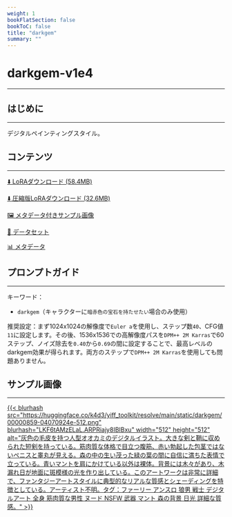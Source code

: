 ```yaml
---
weight: 1
bookFlatSection: false
bookToC: false
title: "darkgem"
summary: ""
---
```


<!--markdownlint-disable MD025 MD033 -->

# darkgem-v1e4

---

## はじめに

---

デジタルペインティングスタイル。

## コンテンツ

---

[⬇️ LoRAダウンロード (58.4MB)](https://huggingface.co/k4d3/yiff_toolkit/resolve/main/ponyxl_loras/darkgem-v1e4.safetensors?download=true)

[⬇️ 圧縮版LoRAダウンロード (32.6MB)](https://huggingface.co/k4d3/yiff_toolkit/resolve/main/ponyxl_loras_shrunk_2/darkgem-v1e4_frockpt1_th-3.55.safetensors?download=true)

[🖼️ メタデータ付きサンプル画像](https://huggingface.co/k4d3/yiff_toolkit/tree/main/static/{})

[📐 データセット](https://huggingface.co/datasets/k4d3/furry/tree/main/by_darkgem)

[📊 メタデータ](https://huggingface.co/k4d3/yiff_toolkit/raw/main/ponyxl_loras/darkgem-v1e4.json)

## プロンプトガイド

---

キーワード：

- `darkgem`（キャラクターに`暗赤色の宝石を持たせたい`場合のみ使用）

推奨設定：まず1024x1024の解像度で`Euler a`を使用し、ステップ数`40`、CFG値`11`に設定します。その後、1536x1536での高解像度パスを`DPM++ 2M Karras`で60ステップ、ノイズ除去を`0.40`から`0.69`の間に設定することで、最高レベルのdarkgem効果が得られます。両方のステップで`DPM++ 2M Karras`を使用しても問題ありません。

## サンプル画像

---

<div class="image-grid">
  <div class="image-grid-container">
    <a href="https://huggingface.co/k4d3/yiff_toolkit/resolve/main/static/darkgem/00000859-04070924e.png">
      {{< blurhash
        src="https://huggingface.co/k4d3/yiff_toolkit/resolve/main/static/darkgem/00000859-04070924e-512.png"
        blurhash="LKF6tAMzELaL.ARPRiajy8IBIBxu"
        width="512"
        height="512"
        alt="灰色の毛皮を持つ人型オオカミのデジタルイラスト。大きな剣と鞘に収められた短剣を持っている。筋肉質な体格で目立つ腹筋、赤い勃起した包茎ではないペニスと睾丸が見える。森の中の生い茂った緑の葉の間に自信に満ちた表情で立っている。青いマントを肩にかけている以外は裸体。背景には木々があり、木漏れ日が地面に斑模様の光を作り出している。このアートワークは非常に詳細で、ファンタジーアートスタイルに典型的なリアルな質感とシェーディングを特徴としている。アーティスト不明。タグ：ファーリー アンスロ 狼男 戦士 デジタルアート 全身 筋肉質な男性 ヌード NSFW 武器 マント 森の背景 日光 詳細な質感。"
      >}}
    </a>
  </div>
</div>

